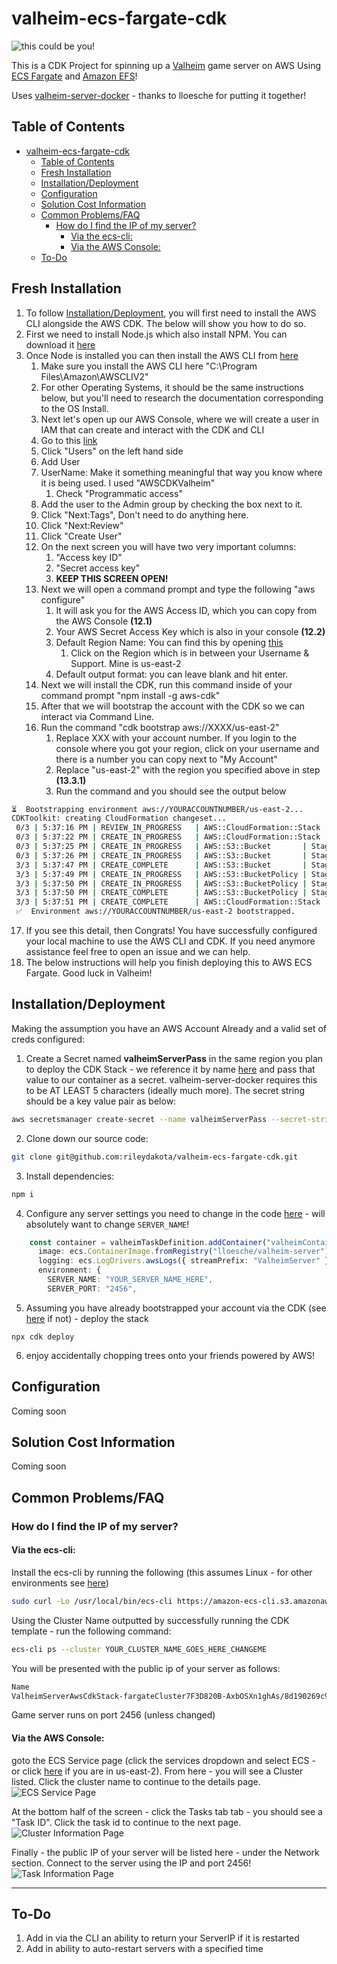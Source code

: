 # valheim-ecs-fargate-cdk

![this could be you!](giphy.gif)

This is a CDK Project for spinning up a [Valheim](https://store.steampowered.com/app/892970/Valheim/) game server on AWS Using [ECS Fargate](https://aws.amazon.com/fargate/?whats-new-cards.sort-by=item.additionalFields.postDateTime&whats-new-cards.sort-order=desc&fargate-blogs.sort-by=item.additionalFields.createdDate&fargate-blogs.sort-order=desc) and [Amazon EFS](https://aws.amazon.com/efs/)!

Uses [valheim-server-docker](https://github.com/lloesche/valheim-server-docker) - thanks to lloesche for putting it together!

## Table of Contents
- [valheim-ecs-fargate-cdk](#valheim-ecs-fargate-cdk)
  - [Table of Contents](#table-of-contents)
  - [Fresh Installation](#fresh-installation)
  - [Installation/Deployment](#installationdeployment)
  - [Configuration](#configuration)
  - [Solution Cost Information](#solution-cost-information)
  - [Common Problems/FAQ](#common-problemsfaq)
    - [How do I find the IP of my server?](#how-do-i-find-the-ip-of-my-server)
      - [Via the ecs-cli:](#via-the-ecs-cli)
      - [Via the AWS Console:](#via-the-aws-console)
  - [To-Do](#to-do)

## Fresh Installation
1. To follow [Installation/Deployment](#installationdeployment), you will first need to install the AWS CLI alongside the AWS CDK. The below will show you how to do so. 
2. First we need to install Node.js which also install NPM. You can download it [here](https://nodejs.org/en/)
3. Once Node is installed you can then install the AWS CLI from [here](https://docs.aws.amazon.com/cli/latest/userguide/install-cliv2.html)
   1. Make sure you install the AWS CLI here "C:\Program Files\Amazon\AWSCLIV2"
   2. For other Operating Systems, it should be the same instructions below, but you'll need to research the documentation corresponding to the OS Install.
   3. Next let's open up our AWS Console, where we will create a user in IAM that can create and interact with the CDK and CLI
   4. Go to this [link](https://console.aws.amazon.com/iam/home#/home)
   5. Click "Users" on the left hand side
   6. Add User
   7. UserName: Make it something meaningful that way you know where it is being used. I used "AWSCDKValheim"
      1. Check "Programmatic access"
   8. Add the user to the Admin group by checking the box next to it.
   9. Click "Next:Tags", Don't need to do anything here.
   10. Click "Next:Review"
   11. Click "Create User"
   12. On the next screen you will have two very important columns:
       1.  "Access key ID"
       2.  "Secret access key"
       3.  **KEEP THIS SCREEN OPEN!**
   13. Next we will open a command prompt and type the following "aws configure"
       1.  It will ask you for the AWS Access ID, which you can copy from the AWS Console **(12.1)**
       2.  Your AWS Secret Access Key which is also in your console **(12.2)**
       3.  Default Region Name: You can find this by opening [this](https://us-east-2.console.aws.amazon.com/console/home)
           1.  Click on the Region which is in between your Username & Support. Mine is us-east-2
       4. Default output format: you can leave blank and hit enter. 
   14. Next we will install the CDK, run this command inside of your command prompt "npm install -g aws-cdk"
   15. After that we will bootstrap the account with the CDK so we can interact via Command Line. 
   16. Run the command "cdk bootstrap aws://XXXX/us-east-2"
       1.  Replace XXX with your account number. If you login to the console where you got your region, click on your username and there is a number you can copy next to "My Account" 
       2.  Replace "us-east-2" with the region you specified above in step **(13.3.1)**
       3.  Run the command and you should see the output below
```bash
⏳  Bootstrapping environment aws://YOURACCOUNTNUMBER/us-east-2...
CDKToolkit: creating CloudFormation changeset...
 0/3 | 5:37:16 PM | REVIEW_IN_PROGRESS   | AWS::CloudFormation::Stack | CDKToolkit User Initiated
 0/3 | 5:37:22 PM | CREATE_IN_PROGRESS   | AWS::CloudFormation::Stack | CDKToolkit User Initiated
 0/3 | 5:37:25 PM | CREATE_IN_PROGRESS   | AWS::S3::Bucket       | StagingBucket
 0/3 | 5:37:26 PM | CREATE_IN_PROGRESS   | AWS::S3::Bucket       | StagingBucket Resource creation Initiated
 3/3 | 5:37:47 PM | CREATE_COMPLETE      | AWS::S3::Bucket       | StagingBucket
 3/3 | 5:37:49 PM | CREATE_IN_PROGRESS   | AWS::S3::BucketPolicy | StagingBucketPolicy
 3/3 | 5:37:50 PM | CREATE_IN_PROGRESS   | AWS::S3::BucketPolicy | StagingBucketPolicy Resource creation Initiated
 3/3 | 5:37:50 PM | CREATE_COMPLETE      | AWS::S3::BucketPolicy | StagingBucketPolicy
 3/3 | 5:37:51 PM | CREATE_COMPLETE      | AWS::CloudFormation::Stack | CDKToolkit
 ✅  Environment aws://YOURACCOUNTNUMBER/us-east-2 bootstrapped.
 ```
 17. If you see this detail, then Congrats! You have successfully configured your local machine to use the AWS CLI and CDK. If you need anymore assistance feel free to open an issue and we can help. 
 18. The below instructions will help you finish deploying this to AWS ECS Fargate. Good luck in Valheim!
## Installation/Deployment

Making the assumption you have an AWS Account Already and a valid set of creds configured:

1. Create a Secret named **valheimServerPass** in the same region you plan to deploy the CDK Stack - we reference it by name [here](lib/valheim-server-aws-cdk-stack.ts#L14-17) and pass that value to our container as a secret. valheim-server-docker requires this to be AT LEAST 5 characters (ideally much more). The secret string should be a key value pair as below:

```bash
aws secretsmanager create-secret --name valheimServerPass --secret-string '{"VALHEIM_SERVER_PASS":"SuperSecretServerPassword"}'
```

2. Clone down our source code:

```bash
git clone git@github.com:rileydakota/valheim-ecs-fargate-cdk.git
```

3. Install dependencies:

```bash
npm i
```

4. Configure any server settings you need to change in the code [here](lib/valheim-server-aws-cdk-stack.ts#L66-82) - will absolutely want to change `SERVER_NAME`!

```typescript
    const container = valheimTaskDefinition.addContainer("valheimContainer", {
      image: ecs.ContainerImage.fromRegistry("lloesche/valheim-server"),
      logging: ecs.LogDrivers.awsLogs({ streamPrefix: "ValheimServer" }),
      environment: {
        SERVER_NAME: "YOUR_SERVER_NAME_HERE",
        SERVER_PORT: "2456",
```

5. Assuming you have already bootstrapped your account via the CDK (see [here](https://docs.aws.amazon.com/cdk/latest/guide/bootstrapping.html) if not) - deploy the stack

```
npx cdk deploy
```

6. enjoy accidentally chopping trees onto your friends powered by AWS!

## Configuration

Coming soon

## Solution Cost Information

Coming soon

## Common Problems/FAQ

### How do I find the IP of my server?

#### Via the ecs-cli:

Install the ecs-cli by running the following (this assumes Linux - for other environments see [here](https://docs.aws.amazon.com/AmazonECS/latest/developerguide/ECS_CLI_installation.html))

```bash
sudo curl -Lo /usr/local/bin/ecs-cli https://amazon-ecs-cli.s3.amazonaws.com/ecs-cli-linux-amd64-latest
```

Using the Cluster Name outputted by successfully running the CDK template - run the following command:

```bash
ecs-cli ps --cluster YOUR_CLUSTER_NAME_GOES_HERE_CHANGEME
```

You will be presented with the public ip of your server as follows:

```bash
Name                                                                                                            State    Ports                                                                                     TaskDefinition                                            Health
ValheimServerAwsCdkStack-fargateCluster7F3D820B-AxbOSXn1ghAs/8d190269c9df4d3e9709dccb89bdf3d8/valheimContainer  RUNNING  1.1.1.1:2456->2456/udp, 1.1.1.1:2457->2457/udp, 1.1.1.1:2458->2458/udp  ValheimServerAwsCdkStackvalheimTaskDefinitionB5805DE1:17  UNKNOWN
```

Game server runs on port 2456 (unless changed)

#### Via the AWS Console: 
goto the ECS Service page (click the services dropdown and select ECS - or click [here](https://us-east-2.console.aws.amazon.com/ecs) if you are in us-east-2). From here - you will see a Cluster listed. Click the cluster name to continue to the details page.
![ECS Service Page](.img/Cluster.PNG)

At the bottom half of the screen - click the Tasks tab tab - you should see a "Task ID". Click the task id to continue to the next page.
![Cluster Information Page](.img/TaskTab.PNG)

Finally - the public IP of your server will be listed here - under the Network section. Connect to the server using the IP and port 2456!
![Task Information Page](.img/TaskInfo.PNG)

---

## To-Do

1. Add in via the CLI an ability to return your ServerIP if it is restarted
2. Add in ability to auto-restart servers with a specified time
